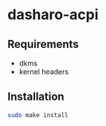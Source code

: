 # dasharo-acpi

## Requirements

- dkms
- kernel headers

## Installation

```bash
sudo make install
```
